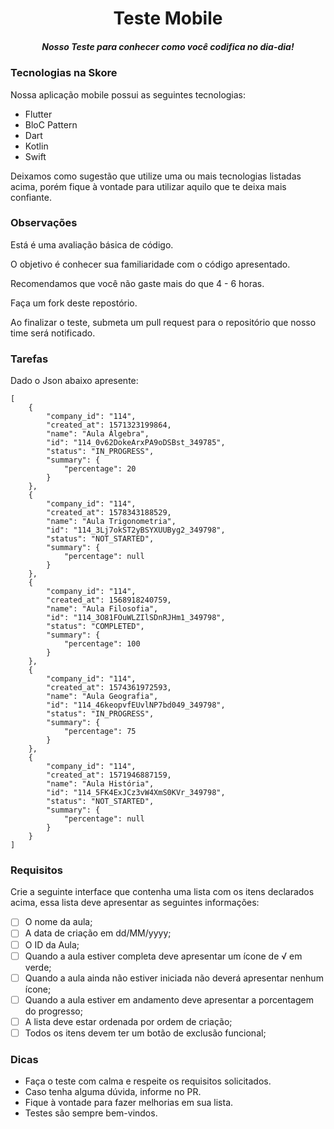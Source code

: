 <h1 align="center">Teste Mobile</h1>

<h5 align="center">Nosso Teste para conhecer como você codifica no dia-dia!</h5>


<h3>Tecnologias na Skore</h3>

<p>Nossa aplicação mobile possui as seguintes tecnologias:</p>

- Flutter
- BloC Pattern
- Dart
- Kotlin
- Swift

Deixamos como sugestão que utilize uma ou mais tecnologias listadas acima, porém fique à vontade para utilizar aquilo que te deixa mais confiante.

<h3>Observações</h3>

Está é uma avaliação básica de código.

O objetivo é conhecer sua familiaridade com o código apresentado.

Recomendamos que você não gaste mais do que 4 - 6 horas.

Faça um fork deste repostório.

Ao finalizar o teste, submeta um pull request para o repositório que nosso time será notificado.

<h3>Tarefas</h3>

Dado o Json abaixo apresente:

````
[
    {
        "company_id": "114",
        "created_at": 1571323199864,
        "name": "Aula Álgebra",
        "id": "114_0v62DokeArxPA9oDSBst_349785",
        "status": "IN_PROGRESS",
        "summary": {
            "percentage": 20
        }
    },
    {
        "company_id": "114",
        "created_at": 1578343188529,
        "name": "Aula Trigonometria",
        "id": "114_3Lj7okST2yBSYXUUByg2_349798",
        "status": "NOT_STARTED",
        "summary": {
            "percentage": null
        }
    },
    {
        "company_id": "114",
        "created_at": 1568918240759,
        "name": "Aula Filosofia",
        "id": "114_3O81FOuWLZIlSDnRJHm1_349798",
        "status": "COMPLETED",
        "summary": {
            "percentage": 100
        }
    },
    {
        "company_id": "114",
        "created_at": 1574361972593,
        "name": "Aula Geografia",
        "id": "114_46keopvfEUvlNP7bd049_349798",
        "status": "IN_PROGRESS",
        "summary": {
            "percentage": 75
        }
    },
    {
        "company_id": "114",
        "created_at": 1571946887159,
        "name": "Aula História",
        "id": "114_5FK4ExJCz3vW4XmS0KVr_349798",
        "status": "NOT_STARTED",
        "summary": {
            "percentage": null
        }
    }
]
````
<h3>Requisitos</h3>
Crie a seguinte interface que contenha uma lista com os itens declarados acima, essa lista deve apresentar as seguintes informações:

- [ ] O nome da aula;
- [ ] A data de criação em dd/MM/yyyy;
- [ ] O ID da Aula;
- [ ] Quando a aula estiver completa deve apresentar um ícone de √ em verde;
- [ ] Quando a aula ainda não estiver iniciada não deverá apresentar nenhum ícone;
- [ ] Quando a aula estiver em andamento deve apresentar a porcentagem do progresso;
- [ ] A lista deve estar ordenada por ordem de criação;
- [ ] Todos os itens devem ter um botão de exclusão funcional;

<h3>Dicas</h3>

- Faça o teste com calma e respeite os requisitos solicitados.
- Caso tenha alguma dúvida, informe no PR.
- Fique à vontade para fazer melhorias em sua lista. 
- Testes são sempre bem-vindos.
 





